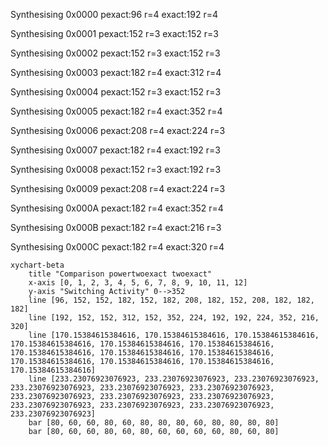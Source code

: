 Synthesising 0x0000 pexact:96 r=4 exact:192 r=4

Synthesising 0x0001 pexact:152 r=3 exact:152 r=3

Synthesising 0x0002 pexact:152 r=3 exact:152 r=3

Synthesising 0x0003 pexact:182 r=4 exact:312 r=4

Synthesising 0x0004 pexact:152 r=3 exact:152 r=3

Synthesising 0x0005 pexact:182 r=4 exact:352 r=4

Synthesising 0x0006 pexact:208 r=4 exact:224 r=3

Synthesising 0x0007 pexact:182 r=4 exact:192 r=3

Synthesising 0x0008 pexact:152 r=3 exact:192 r=3

Synthesising 0x0009 pexact:208 r=4 exact:224 r=3

Synthesising 0x000A pexact:182 r=4 exact:352 r=4

Synthesising 0x000B pexact:182 r=4 exact:216 r=3

Synthesising 0x000C pexact:182 r=4 exact:320 r=4

```mermaid
xychart-beta
    title "Comparison powertwoexact twoexact"
    x-axis [0, 1, 2, 3, 4, 5, 6, 7, 8, 9, 10, 11, 12]
    y-axis "Switching Activity" 0-->352
    line [96, 152, 152, 182, 152, 182, 208, 182, 152, 208, 182, 182, 182]
    line [192, 152, 152, 312, 152, 352, 224, 192, 192, 224, 352, 216, 320]
    line [170.15384615384616, 170.15384615384616, 170.15384615384616, 170.15384615384616, 170.15384615384616, 170.15384615384616, 170.15384615384616, 170.15384615384616, 170.15384615384616, 170.15384615384616, 170.15384615384616, 170.15384615384616, 170.15384615384616]
    line [233.23076923076923, 233.23076923076923, 233.23076923076923, 233.23076923076923, 233.23076923076923, 233.23076923076923, 233.23076923076923, 233.23076923076923, 233.23076923076923, 233.23076923076923, 233.23076923076923, 233.23076923076923, 233.23076923076923]
    bar [80, 60, 60, 80, 60, 80, 80, 80, 60, 80, 80, 80, 80]
    bar [80, 60, 60, 80, 60, 80, 60, 60, 60, 60, 80, 60, 80]
```

